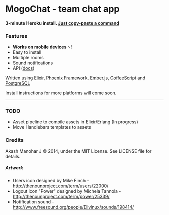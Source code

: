 # MogoChat - team chat app

#### 3-minute Heroku install. [Just copy-paste a command](https://github.com/HashNuke/mogo-chat/blob/master/docs/install-heroku.md)

### Features

* **Works on mobile devices ~!**
* Easy to install
* Multiple rooms
* Sound notifications
* API ([docs](https://github.com/HashNuke/mogo-chat/blob/master/docs/api.md))

Written using [Elixir](http://elixir-lang.org), [Phoenix Framework](github.com/phoenixframework/phoenix), [Ember.js](http://emberjs.com), [CoffeeScript](http://coffeescript.org) and [PostgreSQL](http://postgresql.org)

Install instructions for more platforms will come soon.

---------------------------------------------------

### TODO

* Asset pipeline to compile assets in Elixir/Erlang (In progress)
* Move Handlebars templates to assets

### Credits

Akash Manohar J &copy; 2014, under the MIT License. See LICENSE file for details.

##### Artwork

* Users icon designed by Mike Finch - <http://thenounproject.com/term/users/22000/>
* Logout icon "Power" designed by Michela Tannola - <http://thenounproject.com/term/power/25339/>
* Notification sound - <http://www.freesound.org/people/Divinux/sounds/198414/>
